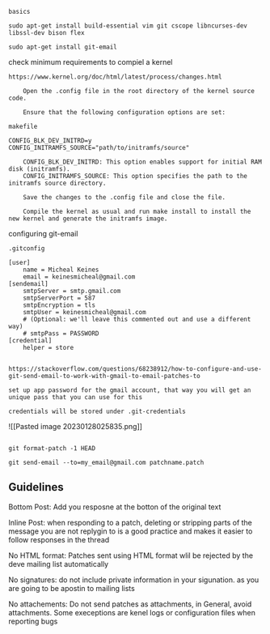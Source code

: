 ```
basics

sudo apt-get install build-essential vim git cscope libncurses-dev libssl-dev bison flex

sudo apt-get install git-email
```

check minimum requirements to compiel a kernel

```
https://www.kernel.org/doc/html/latest/process/changes.html
```

```
    Open the .config file in the root directory of the kernel source code.

    Ensure that the following configuration options are set:

makefile

CONFIG_BLK_DEV_INITRD=y
CONFIG_INITRAMFS_SOURCE="path/to/initramfs/source"

    CONFIG_BLK_DEV_INITRD: This option enables support for initial RAM disk (initramfs).
    CONFIG_INITRAMFS_SOURCE: This option specifies the path to the initramfs source directory.

    Save the changes to the .config file and close the file.

    Compile the kernel as usual and run make install to install the new kernel and generate the initramfs image.
```


configuring git-email

```
.gitconfig

[user]
    name = Micheal Keines
    email = keinesmicheal@gmail.com
[sendemail]
    smtpServer = smtp.gmail.com
    smtpServerPort = 587
    smtpEncryption = tls
    smtpUser = keinesmicheal@gmail.com
    # (Optional: we'll leave this commented out and use a different way)
    # smtpPass = PASSWORD
[credential]
    helper = store


https://stackoverflow.com/questions/68238912/how-to-configure-and-use-git-send-email-to-work-with-gmail-to-email-patches-to

set up app password for the gmail account, that way you will get an unique pass that you can use for this 

credentials will be stored under .git-credentials
```


![[Pasted image 20230128025835.png]]

```

git format-patch -1 HEAD

git send-email --to=my_email@gmail.com patchname.patch
```


## Guidelines

Bottom Post: Add you resposne at the botton of the original text 

Inline Post: when responding to a patch, deleting or stripping parts of the message you are not replygin to is a good practice and makes it easier to follow responses in the thread

No HTML format: Patches sent using HTML format wlil be rejected by the deve mailing list automatically

No signatures: do not include private information in your sigunation. as you are going to be apostin to mailing lists

No attachements: Do not send patches as attachments, in General, avoid attachments. Some execeptions are kenel logs or configuration files when reporting bugs





